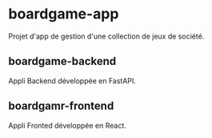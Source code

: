 # boardgame-app
Projet d'app de gestion d'une collection de jeux de société.

## boardgame-backend
Appli Backend développée en FastAPI.

## boardgamr-frontend
Appli Fronted développée en React.

